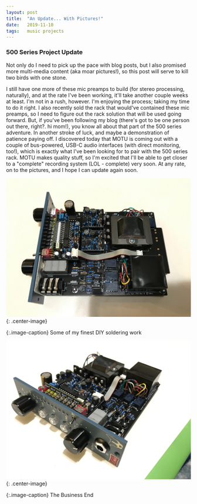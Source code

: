 ```yaml
---
layout: post
title:  "An Update... With Pictures!"
date:   2019-11-10
tags:   music projects
---
```

### 500 Series Project Update

Not only do I need to pick up the pace with blog posts, but I also promised more multi-media content (aka moar pictures!), so this post will serve to kill two birds with one stone.

I still have one more of these mic preamps to build (for stereo processing, naturally), and at the rate I've been working, it'll take another couple weeks at least. I'm not in a rush, however. I'm enjoying the process; taking my time to do it right. I also recently sold the rack that would've contained these mic preamps, so I need to figure out the rack solution that will be used going forward. But, if you've been following my blog (there's got to be one person out there, right?. hi mom!), you know all about that part of the 500 series adventure. In another stroke of luck, and maybe a demonstration of patience paying off. I discovered today that MOTU is coming out with a couple of bus-powered, USB-C audio interfaces (with direct monitoring, too!), which is exactly what I've been looking for to pair with the 500 series rack. MOTU makes quality stuff, so I'm excited that I'll be able to get closer to a "complete" recording system (LOL - complete) very soon. At any rate, on to the pictures, and I hope I can update again soon.

![Lola micpre1](/assets/Hairball_Lola1.jpg){: .center-image}

{:.image-caption}
Some of my finest DIY soldering work

![Lola micpre2](/assets/Hairball_Lola2.jpg){: .center-image}

{:.image-caption}
The Business End
